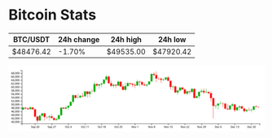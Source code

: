 # Bitcoin Stats

BTC/USDT|24h change|24h high|24h low|
|---|---|---|---|
|$48476.42|-1.70%|$49535.00|$47920.42|

<img src="./chart.svg">
